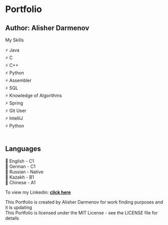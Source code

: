 # Portfolio
## Author: Alisher Darmenov
My Skills
  <br>
</h2>
⚡️ Java<br>
⚡️ C<br>
⚡️ C++<br>
⚡️ Python<br>
⚡️ Assembler<br>
⚡️ SQL<br>
⚡️ Knowledge of Algorithms<br>
⚡️ Spring<br>
⚡️ Git User<br>
⚡️ IntelliJ<br>
⚡️ Python<br>
<br>
<h2 align="left">
Languages
  <br>
</h2>

🎱 English - C1<br>
🎱 German - C1<br>
🎱 Russian - Native<br>
🎱 Kazakh - B1<br>
🎱 Chinese - A1<br>

To view my Linkedin: **[click here](https://www.linkedin.com/in/alisher-darmenov-9b554520a/)**

<h10 align="left">
  This Portfolio is created by Alisher Darmenov for work finding purposes and it is updating 
  <br>
  This Portfolio is licensed under the MIT License - see the LICENSE file for details
  <br>
</h10>

